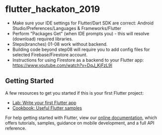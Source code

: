 # flutter_hackaton_2019

- Make sure your IDE settings for Flutter/Dart SDK are correct: Android Studio/Preferences/Languages & Frameworks/Flutter
- Perform "Packages Get" (when IDE prompts you) - this will resolve (download) required libraries.
- Steps(branches) 01-08 work without backend.
- Building code beyond step08 will require you to add config files for selected Firebase/Firestore account. 
- Instructions for using Firestore as a backend to your Flutter app: https://www.youtube.com/watch?v=DqJ_KjFzL9I

## Getting Started

A few resources to get you started if this is your first Flutter project:

- [Lab: Write your first Flutter app](https://flutter.dev/docs/get-started/codelab)
- [Cookbook: Useful Flutter samples](https://flutter.dev/docs/cookbook)

For help getting started with Flutter, view our
[online documentation](https://flutter.dev/docs), which offers tutorials,
samples, guidance on mobile development, and a full API reference.
